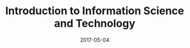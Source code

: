 ---
layout: archive
title: "Introduction to Information Science and Technology"
collection: courses
permalink: /courses/Si100
venue: "ShanghaiTech University"
date: 2017-05-04
location: "Shanghai, China"
---